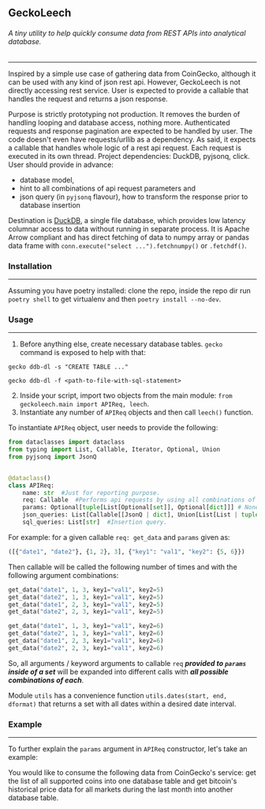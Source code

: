 
## GeckoLeech
###### A tiny utility to help quickly consume data from REST APIs into analytical database.

---

Inspired by a simple use case of gathering data from CoinGecko, although it can be used with any kind of json rest api. However, GeckoLeech is not directly accessing rest service. User is expected to provide a callable that handles the request and returns a json response. 

Purpose is strictly prototyping not production. It removes the burden of handling looping and database access, nothing more. Authenticated requests and response pagination are expected to be handled by user. The code doesn't even have requests/urllib as a dependency. As said, it expects a callable that handles whole logic of a rest api request. Each request is executed in its own thread. Project dependencies: DuckDB, pyjsonq, click. User should provide in advance: 

- database model, 
- hint to all combinations of api request parameters and 
- json query (in `pyjsonq` flavour), how to transform the response prior to database insertion

Destination is [DuckDB](https://duckdb.org/docs/api/python), a single file database, which provides low latency columnar access to data without running in separate process. It is Apache Arrow compliant and has direct fetching of data to numpy array or pandas data frame with `conn.execute("select ...").fetchnumpy()` or `.fetchdf()`.

### Installation

---

Assuming you have poetry installed: clone the repo, inside the repo dir run `poetry shell` to get virtualenv and then `poetry install --no-dev`.

### Usage

---

1. Before anything else, create necessary database tables. `gecko` command is exposed to help with that:
```commandline
gecko ddb-dl -s "CREATE TABLE ..."
```
```commandline
gecko ddb-dl -f <path-to-file-with-sql-statement>
```
2. Inside your script, import two objects from the main module: `from geckoleech.main import APIReq, leech`. 
3. Instantiate any number of `APIReq` objects and then call `leech()` function. 
 
To instantiate `APIReq` object, user needs to provide the following:

```python
from dataclasses import dataclass
from typing import List, Callable, Iterator, Optional, Union
from pyjsonq import JsonQ


@dataclass()
class APIReq:
    name: str  #Just for reporting purpose.
    req: Callable  #Performs api requests by using all combinations of params as args/kwargs
    params: Optional[tuple[List[Optional[set]], Optional[dict]]] # None or tuple(list, dict)
    json_queries: List[Callable[[JsonQ | dict], Union[List[List | tuple], Iterator[List]]]]  #pyjsonq flavour.
    sql_queries: List[str]  #Insertion query.

```
For example: for a given callable `req: get_data` and `params` given as:

```python
([{"date1", "date2"}, {1, 2}, 3], {"key1": "val1", "key2": {5, 6}})
```
Then callable will be called the following number of times and with the following argument combinations:

```python
get_data("date1", 1, 3, key1="val1", key2=5)
get_data("date2", 1, 3, key1="val1", key2=5)
get_data("date1", 2, 3, key1="val1", key2=5)
get_data("date2", 2, 3, key1="val1", key2=5)

get_data("date1", 1, 3, key1="val1", key2=6)
get_data("date2", 1, 3, key1="val1", key2=6)
get_data("date1", 2, 3, key1="val1", key2=6)
get_data("date2", 2, 3, key1="val1", key2=6)
```
So, all arguments / keyword arguments to callable `req` _**provided to `params` inside of a set**_ will be expanded into different calls with **_all possible combinations of each_**. 

Module `utils` has a convenience function `utils.dates(start, end, dformat)` that returns a set with all dates within a desired date interval.

### Example

---

To further explain the `params` argument in `APIReq` constructor, let's take an example:

You would like to consume the following data from CoinGecko's service: get the list of all supported coins into one database table and get bitcoin's historical price data for all markets during the last month into another database table.

